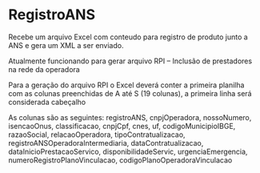 # RegistroANS
Recebe um arquivo Excel com conteudo para registro de produto junto a ANS e gera um XML a ser enviado.

Atualmente funcionando para gerar arquivo RPI – Inclusão de prestadores na rede da operadora

Para a geração do arquivo RPI o Excel deverá conter a primeira planilha com as colunas preenchidas de A até S (19 colunas), a primeira linha será considerada cabeçalho

As colunas são as seguintes:
registroANS, cnpjOperadora, nossoNumero, isencaoOnus, classificacao, cnpjCpf, cnes, uf, codigoMunicipioIBGE, razaoSocial, relacaoOperadora, tipoContratualizacao, registroANSOperadoraIntermediaria, dataContratualizacao, dataInicioPrestacaoServico, disponibilidadeServic, urgenciaEmergencia, numeroRegistroPlanoVinculacao, codigoPlanoOperadoraVinculacao
